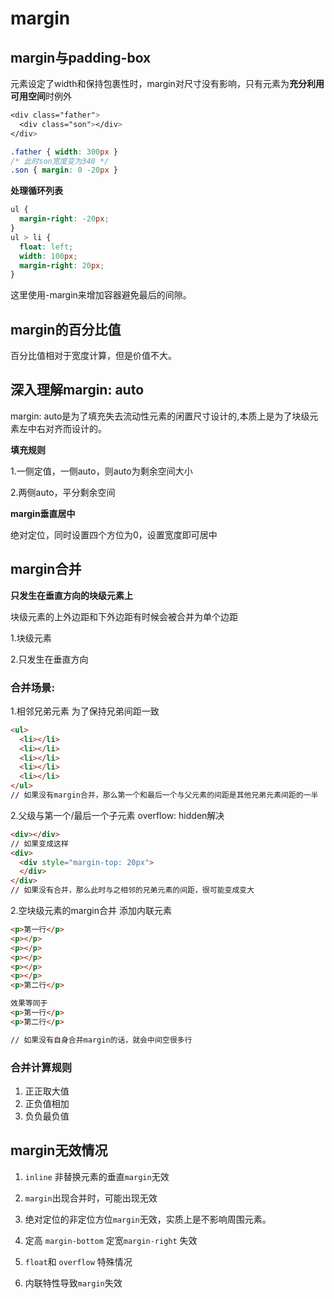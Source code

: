 # margin
## margin与padding-box

元素设定了width和保持包裹性时，margin对尺寸没有影响，只有元素为**充分利用可用空间**时例外

```css
<div class="father">
  <div class="son"></div>
</div>

.father { width: 300px }
/* 此时son宽度变为340 */
.son { margin: 0 -20px } 
```
**处理循环列表**
```css
ul {
  margin-right: -20px;
}
ul > li {
  float: left;
  width: 100px;
  margin-right: 20px;
}
```
这里使用-margin来增加容器避免最后的间隙。

## margin的百分比值
百分比值相对于宽度计算，但是价值不大。

## 深入理解margin: auto
margin: auto是为了填充失去流动性元素的闲置尺寸设计的,本质上是为了块级元素左中右对齐而设计的。

**填充规则**

1.一侧定值，一侧auto，则auto为剩余空间大小

2.两侧auto，平分剩余空间

**margin垂直居中**

绝对定位，同时设置四个方位为0，设置宽度即可居中    

## margin合并

**只发生在垂直方向的块级元素上**

块级元素的上外边距和下外边距有时候会被合并为单个边距

1.块级元素

2.只发生在垂直方向

### 合并场景:
1.相邻兄弟元素 为了保持兄弟间距一致
```html
<ul>  
  <li></li>
  <li></li>
  <li></li>
  <li></li>
  <li></li>
</ul>
// 如果没有margin合并，那么第一个和最后一个与父元素的间距是其他兄弟元素间距的一半
```
2.父级与第一个/最后一个子元素 overflow: hidden解决 
```html
<div></div>
// 如果变成这样
<div>
  <div style="margin-top: 20px">
  </div>
</div>
// 如果没有合并，那么此时与之相邻的兄弟元素的间距，很可能变成变大
```
2.空块级元素的margin合并 添加内联元素
```html
<p>第一行</p>
<p></p>
<p></p>
<p></p>
<p></p>
<p></p>
<p>第二行</p>

效果等同于
<p>第一行</p>
<p>第二行</p>

// 如果没有自身合并margin的话，就会中间空很多行
```
### 合并计算规则

1. 正正取大值
2. 正负值相加
3. 负负最负值

## margin无效情况

1. `inline` 非替换元素的垂直`margin`无效 

2. `margin`出现合并时，可能出现无效 

3. 绝对定位的非定位方位`margin`无效，实质上是不影响周围元素。 

4. 定高 `margin-bottom` 定宽`margin-right` 失效

5. `float`和 `overflow` 特殊情况

6. 内联特性导致`margin`失效 
